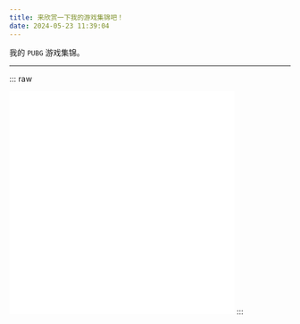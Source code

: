 ```yaml
---
title: 来欣赏一下我的游戏集锦吧！
date: 2024-05-23 11:39:04
---
```


我的 `PUBG` 游戏集锦。

---

::: raw
<iframe src="//player.bilibili.com/player.html?bvid=BV1s4411T7iG&cid=96107566&high_quality=112" width="80%" height="400px" scrolling="no" border="0" frameborder="no" framespacing="0" allowfullscreen="true"></iframe>
:::